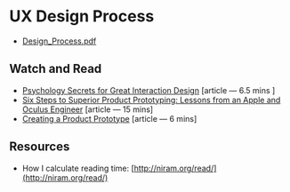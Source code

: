 # UX Design Process

* [Design_Process.pdf](Design_Process.pdf)

## Watch and Read
* [Psychology Secrets for Great Interaction Design](https://thenextweb.com/dd/2015/09/03/5-psychology-secrets-for-great-interaction-design/#.tnw_E7pnFv7o) [article — 6.5 mins ]
* [Six Steps to Superior Product Prototyping: Lessons from an Apple and Oculus Engineer](https://firstround.com/review/six-steps-to-superior-product-prototyping-lessons-from-an-apple-and-oculus-engineer/) [article — 15 mins]
* [Creating a Product Prototype](https://www.entrepreneur.com/article/80678) [article — 6 mins]

## Resources
* How I calculate reading time: [http://niram.org/read/](http://niram.org/read/)
